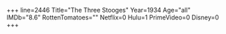 +++
line=2446
Title="The Three Stooges"
Year=1934
Age="all"
IMDb="8.6"
RottenTomatoes=""
Netflix=0
Hulu=1
PrimeVideo=0
Disney=0
+++

